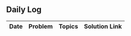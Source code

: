 ## Daily Log

| Date       | Problem                         | Topics                            | Solution Link                                  |
|------------|----------------------------------|------------------------------------|------------------------------------------------|

